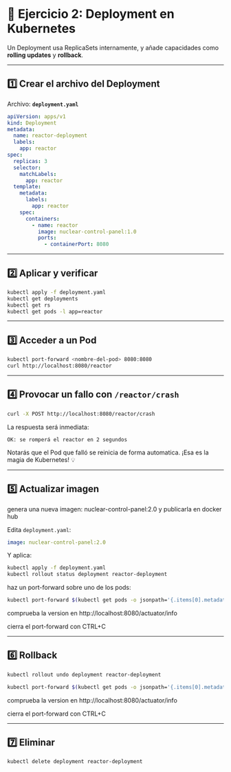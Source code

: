 # 🚀 Ejercicio 2: Deployment en Kubernetes

Un Deployment usa ReplicaSets internamente, y añade capacidades como **rolling updates** y **rollback**.

---

## 1️⃣ Crear el archivo del Deployment

Archivo: **`deployment.yaml`**

```yaml
apiVersion: apps/v1
kind: Deployment
metadata:
  name: reactor-deployment
  labels:
    app: reactor
spec:
  replicas: 3
  selector:
    matchLabels:
      app: reactor
  template:
    metadata:
      labels:
        app: reactor
    spec:
      containers:
        - name: reactor
          image: nuclear-control-panel:1.0
          ports:
            - containerPort: 8080
```

---

## 2️⃣ Aplicar y verificar

```bash
kubectl apply -f deployment.yaml
kubectl get deployments
kubectl get rs
kubectl get pods -l app=reactor
```

---

## 3️⃣ Acceder a un Pod

```bash
kubectl port-forward <nombre-del-pod> 8080:8080
curl http://localhost:8080/reactor
```

---

## 4️⃣ Provocar un fallo con `/reactor/crash`

```bash
curl -X POST http://localhost:8080/reactor/crash
```

La respuesta será inmediata:

```
OK: se romperá el reactor en 2 segundos
```

Notarás que el Pod que falló se reinicia de forma automatica.
¡Esa es la magia de Kubernetes! 💡

---

## 5️⃣ Actualizar imagen

genera una nueva imagen: nuclear-control-panel:2.0 y publicarla en docker hub

Edita `deployment.yaml`:

```yaml
image: nuclear-control-panel:2.0
```

Y aplica:

```bash
kubectl apply -f deployment.yaml
kubectl rollout status deployment reactor-deployment
```
haz un port-forward sobre uno de los pods:

```bash
kubectl port-forward $(kubectl get pods -o jsonpath='{.items[0].metadata.name}') 8080:8080
```

comprueba la version en 
http://localhost:8080/actuator/info

cierra el port-forward con CTRL+C

---

## 6️⃣ Rollback

```bash
kubectl rollout undo deployment reactor-deployment

```


```bash
kubectl port-forward $(kubectl get pods -o jsonpath='{.items[0].metadata.name}') 8080:8080
```

comprueba la version en 
http://localhost:8080/actuator/info

cierra el port-forward con CTRL+C


---

## 7️⃣ Eliminar

```bash
kubectl delete deployment reactor-deployment
```
